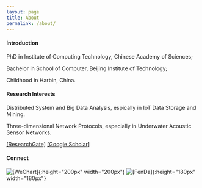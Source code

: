 ```yaml
---
layout: page
title: About
permalink: /about/
---
```


#### Introduction

PhD in Institute of Computing Technology, Chinese Academy of Sciences; 

Bachelor in School of Computer, Beijing Institute of Technology; 

Childhood in Harbin, China.

#### Research Interests

Distributed System and Big Data Analysis, espically in IoT Data Storage and Mining.

Three-dimensional Network Protocols, especially in Underwater Acoustic Sensor Networks.

[[ResearchGate]](https://www.researchgate.net/profile/Boyu_Diao?ev=hdr_xprf&_sg=TvlT1rJ2470rN-dHxEzAOcOpqB7F17gazZjsuOMyl2w5hVujN5cVZ6z_9UC6ZkU_NP7LJ0wnDk54dTdwos73O7dx)  [[Google Scholar]](https://scholar.google.com/citations?user=RiopSv4AAAAJ&hl=zh-CN)


#### Connect

![[WeChart]](http://diaoboyu.cn/image/weichart.jpg "WeChart"){:height="200px" width="200px"} ![[FenDa]](http://diaoboyu.cn/image/fenda.png "FenDa"){:height="180px" width="180px"}


